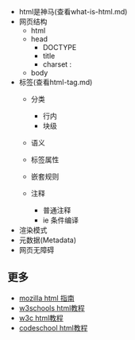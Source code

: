 * html是神马(查看what-is-html.md)
* 网页结构
    * html
    * head
        * DOCTYPE
        * title
        * charset : <meta charset="UTF-8">
    * body
* 标签(查看html-tag.md)
    * 分类 
        * 行内
        * 块级
    * 语义
    
    * 标签属性
    * 嵌套规则
    * 注释 
        * 普通注释 <!-- 注释内容 -->
        * ie 条件编译
* 渲染模式
* 元数据(Metadata)
* 网页无障碍

## 更多
* [mozilla html 指南](https://developer.mozilla.org/zh-CN/docs/Web/HTML)
* [w3schools html教程](http://www.w3school.com.cn/html/index.asp) 
* [w3c html教程](http://www.w3.org/community/webed/wiki/Category:Tutorials)
* [codeschool html教程](https://www.codeschool.com/courses/front-end-formations)
